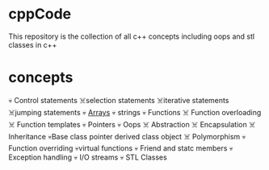 # cppCode
This repository is the collection of all c++ concepts including oops and stl classes in c++

# concepts
:skull: Control statements
   :skull_and_crossbones:selection statements
   :skull_and_crossbones:iterative statements
   :skull_and_crossbones:jumping statements
:skull: [Arrays](https://github.com/shivank96/cppCode/tree/main/Arrays)
:skull: strings
:skull: Functions
   :skull_and_crossbones: Function overloading
   :skull_and_crossbones: Function templates
:skull: Pointers
:skull: Oops
   :skull_and_crossbones: Abstraction
   :skull_and_crossbones: Encapsulation
   :skull_and_crossbones: Inheritance
      :skull:Base class pointer derived class object
   :skull_and_crossbones: Polymorphism
      :skull:Function overriding
      :skull:virtual functions
:skull: Friend and statc members
:skull: Exception handling
:skull: I/O streams
:skull: STL Classes
